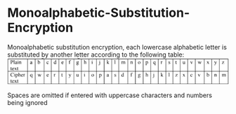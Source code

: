 # Monoalphabetic-Substitution-Encryption
Monoalphabetic substitution encryption, each lowercase alphabetic letter is substituted by another letter according to the following table:
![image](image.png)

Spaces are omitted if entered with uppercase characters and numbers being ignored
